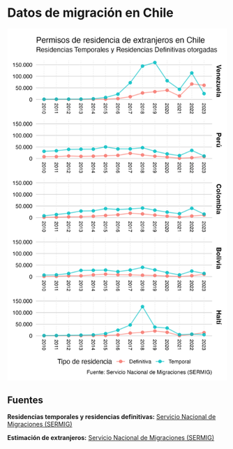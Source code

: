 # Datos de migración en Chile

![Gráfico de residencias otorgadas a migrantes desde 2010 a 2023 de los 5 países con mayor cantidad de residencias](graficos/residencias_2010_2023.jpg)

## Fuentes

**Residencias temporales y residencias definitivas:** [Servicio Nacional de Migraciones (SERMIG)](https://serviciomigraciones.cl/estudios-migratorios/datos-abiertos/)


**Estimación de extranjeros:** [Servicio Nacional de Migraciones (SERMIG)](https://serviciomigraciones.cl/estudios-migratorios/estimaciones-de-extranjeros/)